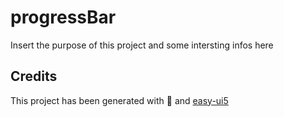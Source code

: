 # progressBar
Insert the purpose of this project and some intersting infos here


## Credits
This project has been generated with 💙 and [easy-ui5](https://github.com/SAP)
